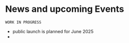 # News and upcoming Events

```{note}
WORK IN PROGRESS
```

- public launch is planned for June 2025
-

##
